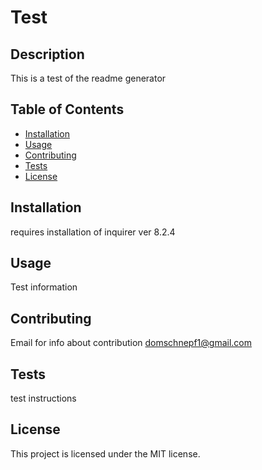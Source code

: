 
# Test

## Description

This is a test of the readme generator

## Table of Contents

- [Installation](#installation)
- [Usage](#usage)
- [Contributing](#contributing)
- [Tests](#tests)
- [License](#license)

## Installation

requires installation of inquirer ver 8.2.4

## Usage

Test information

## Contributing

Email for info about contribution domschnepf1@gmail.com

## Tests

test instructions

## License

This project is licensed under the MIT license.
